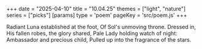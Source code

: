 +++
date = "2025-04-10"
title = "10.04.25"
themes = ["light", "nature"]
series = ["picks"]
[params]
  type = 'poem'
  pageKey = 'src/poem.js'
+++

Radiant Luna established at the foot,
Of Sol's unmoving throne. Dressed in,
His fallen robes, the glory shared,
Pale Lady holding watch of night:
Ambassador and precious child,
Pulled up into the fragrance of the stars.
